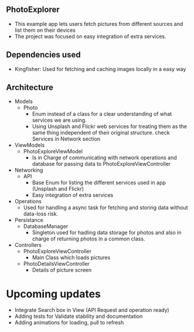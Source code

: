 ## PhotoExplorer

* This example app lets users fetch pictures from different sources and list them on their devices
* The project was focused on easy integration of extra services.


## Dependencies used

* Kingfisher: Used for fetching and caching images locally in a easy way
 

## Architecture

* Models
	*  Photo 
		*  	Enum instead of a class for a clear understanding of what services we are using. 
		*   Using Unsplash and Flickr web services for treating them as the same thing independent of their original structure. check Services in Network section
* ViewModels
	* PhotoExploreViewModel
		* Is in Charge of communicating with network operations and database for passing data to PhotoExploreViewController
* Networking
	* API
		* Base Enum for listing the different services used in app (Unsplash and Flickr)
		* Easy integration of extra services
* Operations
	* Used for handling a async task for fetching and storing data without data-loss risk. 
* Persistance
	* DatabaseManager
		* Singleton used for hadling data storage for photos and also in charge of returning photos in a common class.
* Controllers
	* PhotoExploreViewController
		* Main Class which loads pictures 
	* PhotoDetailsViewController
		* Details of picture screen
		
		
# Upcoming updates
* Integrate Search box in View (API Request and operation ready)
* Adding tests for Validate stability and documentation
* Adding animations for loading, pull to refresh 
